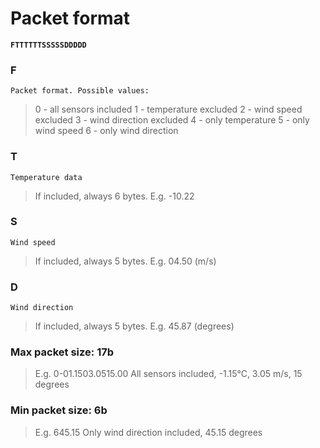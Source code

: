 # Packet format

**`FTTTTTTSSSSSDDDDD`**

### F
`Packet format. Possible values:`

>	0 - all sensors included
	1 - temperature excluded
	2 - wind speed excluded
	3 - wind direction excluded
	4 - only temperature
	5 - only wind speed
	6 - only wind direction
	
### T
`Temperature data`

>	If included, always 6 bytes.
	E.g. -10.22
	
### S
`Wind speed`

>	If included, always 5 bytes.
	E.g. 04.50 (m/s)
	
### D
`Wind direction`

>	If included, always 5 bytes.
	E.g. 45.87 (degrees)

### Max packet size: 17b
>	E.g. 0-01.1503.0515.00
	All sensors included, -1.15°C, 3.05 m/s, 15 degrees

### Min packet size: 6b
>	E.g. 645.15
	Only wind direction included, 45.15 degrees


